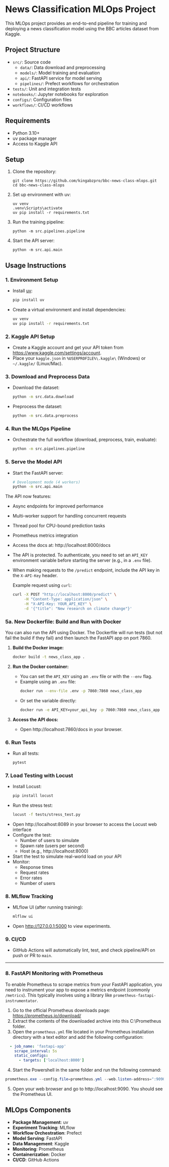 # News Classification MLOps Project

This MLOps project provides an end-to-end pipeline for training and deploying a news classification model using the BBC articles dataset from Kaggle.

## Project Structure

- `src/`: Source code
  - `data/`: Data download and preprocessing
  - `models/`: Model training and evaluation
  - `api/`: FastAPI service for model serving
  - `pipelines/`: Prefect workflows for orchestration
- `tests/`: Unit and integration tests
- `notebooks/`: Jupyter notebooks for exploration
- `configs/`: Configuration files
- `workflows/`: CI/CD workflows

## Requirements

- Python 3.10+
- uv package manager
- Access to Kaggle API

## Setup

1. Clone the repository:
   ```
   git clone https://github.com/kingabzpro/bbc-news-class-mlops.git
   cd bbc-news-class-mlops
   ```

2. Set up environment with uv:
   ```
   uv venv
   .venv\Scripts\activate 
   uv pip install -r requirements.txt
   ```

3. Run the training pipeline:
   ```
   python -m src.pipelines.pipeline
   ```

4. Start the API server:
   ```
   python -m src.api.main
   ```

## Usage Instructions

### 1. Environment Setup
- Install [uv](https://github.com/astral-sh/uv):
  ```sh
  pip install uv
  ```
- Create a virtual environment and install dependencies:
  ```sh
  uv venv
  uv pip install -r requirements.txt
  ```

### 2. Kaggle API Setup
- Create a Kaggle account and get your API token from https://www.kaggle.com/settings/account.
- Place your `kaggle.json` in `%USERPROFILE%\.kaggle\` (Windows) or `~/.kaggle/` (Linux/Mac).

### 3. Download and Preprocess Data
- Download the dataset:
  ```sh
  python -m src.data.download
  ```
- Preprocess the dataset:
  ```sh
  python -m src.data.preprocess
  ```

### 4. Run the MLOps Pipeline
- Orchestrate the full workflow (download, preprocess, train, evaluate):
  ```sh
  python -m src.pipelines.pipeline
  ```

### 5. Serve the Model API
- Start the FastAPI server:
  ```sh
  # Development mode (4 workers)
  python -m src.api.main
  ```

The API now features:
- Async endpoints for improved performance
- Multi-worker support for handling concurrent requests
- Thread pool for CPU-bound prediction tasks
- Prometheus metrics integration

- Access the docs at: http://localhost:8000/docs
- The API is protected. To authenticate, you need to set an `API_KEY` environment variable before starting the server (e.g., in a `.env` file).
- When making requests to the `/predict` endpoint, include the API key in the `X-API-Key` header.

  Example request using `curl`:
  ```sh
  curl -X POST "http://localhost:8000/predict" \
       -H "Content-Type: application/json" \
       -H "X-API-Key: YOUR_API_KEY" \
       -d '{"title": "New research on climate change"}'
  ```

### 5a. New Dockerfile: Build and Run with Docker

You can also run the API using Docker. The Dockerfile will run tests (but not fail the build if they fail) and then launch the FastAPI app on port 7860.

1. **Build the Docker image:**
   ```sh
   docker build -t news_class_app .
   ```

2. **Run the Docker container:**
   - You can set the `API_KEY` using an `.env` file or with the `--env` flag.
   - Example using an `.env` file:
     ```sh
     docker run --env-file .env -p 7860:7860 news_class_app
     ```
   - Or set the variable directly:
     ```sh
     docker run -e API_KEY=your_api_key -p 7860:7860 news_class_app
     ```

3. **Access the API docs:**
   - Open http://localhost:7860/docs in your browser.

### 6. Run Tests
- Run all tests:
  ```sh
  pytest
  ```

### 7. Load Testing with Locust
- Install Locust:
  ```sh
  pip install locust
  ```
- Run the stress test:
  ```sh
  locust -f tests/stress_test.py
  ```
- Open http://localhost:8089 in your browser to access the Locust web interface
- Configure the test:
  - Number of users to simulate
  - Spawn rate (users per second)
  - Host (e.g., http://localhost:8000)
- Start the test to simulate real-world load on your API
- Monitor:
  - Response times
  - Request rates
  - Error rates
  - Number of users

### 8. MLflow Tracking
- MLflow UI (after running training):
  ```sh
  mlflow ui
  ```
- Open http://127.0.0.1:5000 to view experiments.

### 9. CI/CD
- GitHub Actions will automatically lint, test, and check pipeline/API on push or PR to `main`.

---

### 8. FastAPI Monitoring with Prometheus
To enable Prometheus to scrape metrics from your FastAPI application, you need to instrument your app to expose a metrics endpoint (commonly `/metrics`). This typically involves using a library like `prometheus-fastapi-instrumentator`.
1. Go to the official Prometheus downloads page: https://prometheus.io/download/ 
2. Extract the contents of the downloaded archive into this C:\Prometheus folder.
3. Open the `prometheus.yml` file located in your Prometheus installation directory with a text editor and add the following configuration:
```yml
  - job_name: 'fastapi-app'
    scrape_interval: 5s
    static_configs:
      - targets: ['localhost:8000'] 
```
4. Start the Powershell in the same folder and run the following command:
```powershell
prometheus.exe --config.file=prometheus.yml --web.listen-address=":9090"
```
5. Open your web browser and go to http://localhost:9090. You should see the Prometheus UI.

## MLOps Components

- **Package Management**: uv
- **Experiment Tracking**: MLflow
- **Workflow Orchestration**: Prefect
- **Model Serving**: FastAPI
- **Data Management**: Kaggle
- **Monitoring**: Prometheus
- **Containerization**: Docker
- **CI/CD**: GitHub Actions
